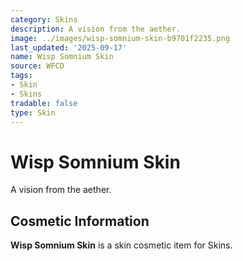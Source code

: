 ```yaml
---
category: Skins
description: A vision from the aether.
image: ../images/wisp-somnium-skin-b9701f2235.png
last_updated: '2025-09-17'
name: Wisp Somnium Skin
source: WFCD
tags:
- Skin
- Skins
tradable: false
type: Skin
---
```


# Wisp Somnium Skin

A vision from the aether.

## Cosmetic Information

**Wisp Somnium Skin** is a skin cosmetic item for Skins.

